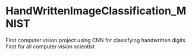 # HandWrittenImageClassification_MNIST

First computer vision project using CNN for classifying handwritten digits 
First for all computer vision scientist
